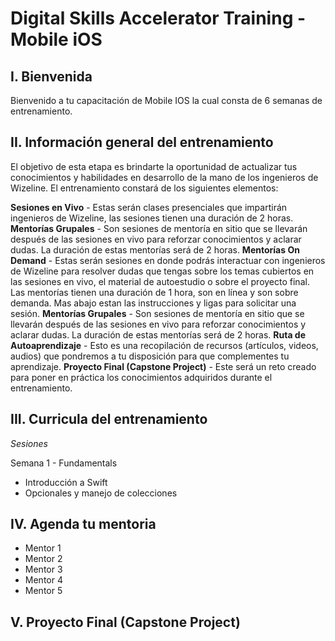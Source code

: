 # Digital Skills Accelerator Training - Mobile iOS

## I. Bienvenida
Bienvenido a tu capacitación de Mobile IOS la cual consta de 6 semanas de entrenamiento.

## II. Información general del entrenamiento
El objetivo de esta etapa es brindarte la oportunidad de actualizar tus conocimientos y habilidades en desarrollo de la mano de los ingenieros de Wizeline. El entrenamiento constará de los siguientes elementos: 

**Sesiones en Vivo** - 
Estas serán clases presenciales que impartirán ingenieros de Wizeline, las sesiones tienen una duración de 2 horas. 
**Mentorías Grupales** - 
Son sesiones de mentoría en sitio que se llevarán después de las sesiones en vivo para reforzar conocimientos y aclarar dudas. La duración de estas mentorías será de 2 horas. 
**Mentorías On Demand** - 
Estas serán sesiones en donde podrás interactuar con ingenieros de Wizeline para resolver dudas que tengas sobre los temas cubiertos en las sesiones en vivo, el material de autoestudio o sobre el proyecto final. Las mentorías tienen una duración de 1 hora, son en línea y son sobre demanda. Mas abajo estan las instrucciones y ligas para solicitar una sesión. 
**Mentorías Grupales** - Son sesiones de mentoría en sitio que se llevarán después de las sesiones en vivo para reforzar conocimientos y aclarar dudas. La duración de estas mentorías será de 2 horas. 
**Ruta de Autoaprendizaje** - Esto es una recopilación de recursos (artículos, videos, audios) que pondremos a tu disposición para que complementes tu aprendizaje. 
**Proyecto Final (Capstone Project)** - Este será un reto creado para poner en práctica los conocimientos adquiridos durante el entrenamiento. 


## III. Curricula del entrenamiento


*Sesiones*

Semana 1 - Fundamentals
- Introducción a Swift
- Opcionales y manejo de colecciones



## IV. Agenda tu mentoria

- Mentor 1
- Mentor 2
- Mentor 3
- Mentor 4
- Mentor 5

## V. Proyecto Final (Capstone Project)


